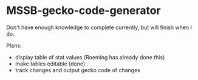 # MSSB-gecko-code-generator

Don't have enough knowledge to complete currently, but will finish when I do.

Plans:
- display table of stat values (Roeming has already done this)
- make tables editable (done)
- track changes and output gecko code of changes
